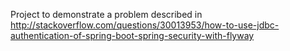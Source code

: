 Project to demonstrate a problem described in http://stackoverflow.com/questions/30013953/how-to-use-jdbc-authentication-of-spring-boot-spring-security-with-flyway 
